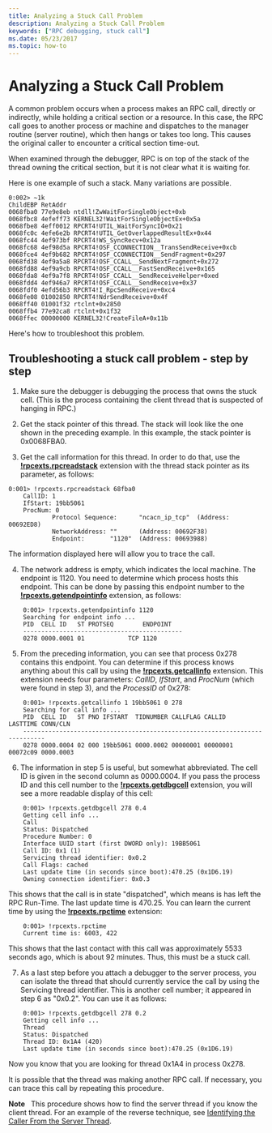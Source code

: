 ```yaml
---
title: Analyzing a Stuck Call Problem
description: Analyzing a Stuck Call Problem
keywords: ["RPC debugging, stuck call"]
ms.date: 05/23/2017
ms.topic: how-to
---
```


# Analyzing a Stuck Call Problem

A common problem occurs when a process makes an RPC call, directly or indirectly, while holding a critical section or a resource. In this case, the RPC call goes to another process or machine and dispatches to the manager routine (server routine), which then hangs or takes too long. This causes the original caller to encounter a critical section time-out.

When examined through the debugger, RPC is on top of the stack of the thread owning the critical section, but it is not clear what it is waiting for.

Here is one example of such a stack. Many variations are possible.

```dbgcmd
0:002> ~1k
ChildEBP RetAddr
0068fba0 77e9e8eb ntdll!ZwWaitForSingleObject+0xb
0068fbc8 4efeff73 KERNEL32!WaitForSingleObjectEx+0x5a
0068fbe8 4eff0012 RPCRT4!UTIL_WaitForSyncIO+0x21
0068fc0c 4efe6e2b RPCRT4!UTIL_GetOverlappedResultEx+0x44
0068fc44 4ef973bf RPCRT4!WS_SyncRecv+0x12a
0068fc68 4ef98d5a RPCRT4!OSF_CCONNECTION__TransSendReceive+0xcb
0068fce4 4ef9b682 RPCRT4!OSF_CCONNECTION__SendFragment+0x297
0068fd38 4ef9a5a8 RPCRT4!OSF_CCALL__SendNextFragment+0x272
0068fd88 4ef9a9cb RPCRT4!OSF_CCALL__FastSendReceive+0x165
0068fda8 4ef9a7f8 RPCRT4!OSF_CCALL__SendReceiveHelper+0xed
0068fdd4 4ef946a7 RPCRT4!OSF_CCALL__SendReceive+0x37
0068fdf0 4efd56b3 RPCRT4!I_RpcSendReceive+0xc4
0068fe08 01002850 RPCRT4!NdrSendReceive+0x4f
0068ff40 01001f32 rtclnt+0x2850
0068ffb4 77e92ca8 rtclnt+0x1f32
0068ffec 00000000 KERNEL32!CreateFileA+0x11b
```

Here's how to troubleshoot this problem.

## Troubleshooting a stuck call problem - step by step

1. Make sure the debugger is debugging the process that owns the stuck cell. (This is the process containing the client thread that is suspected of hanging in RPC.)

2. Get the stack pointer of this thread. The stack will look like the one shown in the preceding example. In this example, the stack pointer is 0x0068FBA0.

3. Get the call information for this thread. In order to do that, use the [**!rpcexts.rpcreadstack**](../debuggercmds/-rpcexts-rpcreadstack.md) extension with the thread stack pointer as its parameter, as follows:

```dbgcmd
0:001> !rpcexts.rpcreadstack 68fba0
    CallID: 1
    IfStart: 19bb5061
    ProcNum: 0
            Protocol Sequence:      "ncacn_ip_tcp"  (Address: 00692ED8)
            NetworkAddress: ""      (Address: 00692F38)
            Endpoint:       "1120"  (Address: 00693988)
```

The information displayed here will allow you to trace the call.

4. The network address is empty, which indicates the local machine. The endpoint is 1120. You need to determine which process hosts this endpoint. This can be done by passing this endpoint number to the [**!rpcexts.getendpointinfo**](../debuggercmds/-rpcexts-getendpointinfo.md) extension, as follows:

```dbgcmd
    0:001> !rpcexts.getendpointinfo 1120
    Searching for endpoint info ...
    PID  CELL ID   ST PROTSEQ        ENDPOINT
    --------------------------------------------
    0278 0000.0001 01            TCP 1120
```

5. From the preceding information, you can see that process 0x278 contains this endpoint. You can determine if this process knows anything about this call by using the [**!rpcexts.getcallinfo**](../debuggercmds/-rpcexts-getcallinfo.md) extension. This extension needs four parameters: *CallID*, *IfStart*, and *ProcNum* (which were found in step 3), and the *ProcessID* of 0x278:

```dbgcmd
    0:001> !rpcexts.getcallinfo 1 19bb5061 0 278
    Searching for call info ...
    PID  CELL ID   ST PNO IFSTART  TIDNUMBER CALLFLAG CALLID   LASTTIME CONN/CLN
    ----------------------------------------------------------------------------
    0278 0000.0004 02 000 19bb5061 0000.0002 00000001 00000001 00072c09 0000.0003
```

6. The information in step 5 is useful, but somewhat abbreviated. The cell ID is given in the second column as 0000.0004. If you pass the process ID and this cell number to the [**!rpcexts.getdbgcell**](../debuggercmds/-rpcexts-getdbgcell.md) extension, you will see a more readable display of this cell:

```dbgcmd
    0:001> !rpcexts.getdbgcell 278 0.4
    Getting cell info ...
    Call
    Status: Dispatched
    Procedure Number: 0
    Interface UUID start (first DWORD only): 19BB5061
    Call ID: 0x1 (1)
    Servicing thread identifier: 0x0.2
    Call Flags: cached
    Last update time (in seconds since boot):470.25 (0x1D6.19)
    Owning connection identifier: 0x0.3
```

This shows that the call is in state "dispatched", which means is has left the RPC Run-Time. The last update time is 470.25. You can learn the current time by using the [**!rpcexts.rpctime**](../debuggercmds/-rpcexts-rpctime.md) extension:

```dbgcmd
    0:001> !rpcexts.rpctime
    Current time is: 6003, 422
```

This shows that the last contact with this call was approximately 5533 seconds ago, which is about 92 minutes. Thus, this must be a stuck call.

7. As a last step before you attach a debugger to the server process, you can isolate the thread that should currently service the call by using the Servicing thread identifier. This is another cell number; it appeared in step 6 as "0x0.2". You can use it as follows:

```dbgcmd
    0:001> !rpcexts.getdbgcell 278 0.2
    Getting cell info ...
    Thread
    Status: Dispatched
    Thread ID: 0x1A4 (420)
    Last update time (in seconds since boot):470.25 (0x1D6.19)
```

Now you know that you are looking for thread 0x1A4 in process 0x278.

It is possible that the thread was making another RPC call. If necessary, you can trace this call by repeating this procedure.

**Note**   This procedure shows how to find the server thread if you know the client thread. For an example of the reverse technique, see [Identifying the Caller From the Server Thread](identifying-the-caller-from-the-server-thread.md).
